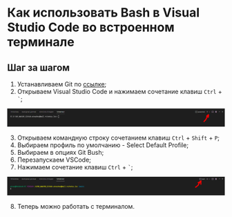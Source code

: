 # Как использовать Bash в Visual Studio Code во встроенном терминале

## Шаг за шагом

1. Устанавливаем Git по [ссылке](https://git-scm.com/download/win);
2. Открываем Visual Studio Code и нажимаем сочетание клавиш `Ctrl` + <code>`</code>;

![Изображение открывшегося терминала в VSCode](/source/img/terminal.PNG)

3. Открываем командную строку сочетанием клавиш `Ctrl` + `Shift` + `P`;
4. Выбираем профиль по умолчанию - Select Default Profile;
5. Выбираем в опциях Git Bush;
6. Перезапускаем VSCode;
7. Нажимаем сочетание клавиш `Ctrl` + <code>`</code>;

![Изображение открывшегося терминала в VSCode с Git Bash](/source/img/terminal-2.png)

8. Теперь можно работать c терминалом.